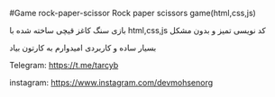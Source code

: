 #Game rock-paper-scissor
Rock paper scissors game(html,css,js)

بازی سنگ کاغز قیچی ساخته شده با html,css,js کد نویسی تمیز و بدون مشکل

بسیار ساده و کاربردی امیدوارم به کارتون بیاد

Telegram: https://t.me/tarcyb

instagram: https://www.instagram.com/devmohsenorg

